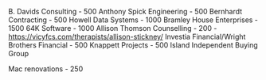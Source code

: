 B. Davids Consulting - 500
Anthony Spick Engineering - 500
Bernhardt Contracting - 500
Howell Data Systems - 1000
Bramley House Enterprises - 1500
64K Software - 1000
Allison Thomson Counselling - 200 - https://vicyfcs.com/therapists/allison-stickney/
Investia Financial/Wright Brothers Financial - 500
Knappett Projects - 500
Island Independent Buying Group

Mac renovations - 250